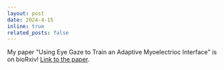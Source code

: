 ```yaml
---
layout: post
date: 2024-4-15
inline: true
related_posts: false
---
```

My paper "Using Eye Gaze to Train an Adaptive Myoelectrioc Interface" is on bioRxiv! <a href="https://www.biorxiv.org/content/10.1101/2024.04.08.588608v1">Link to the paper</a>.
